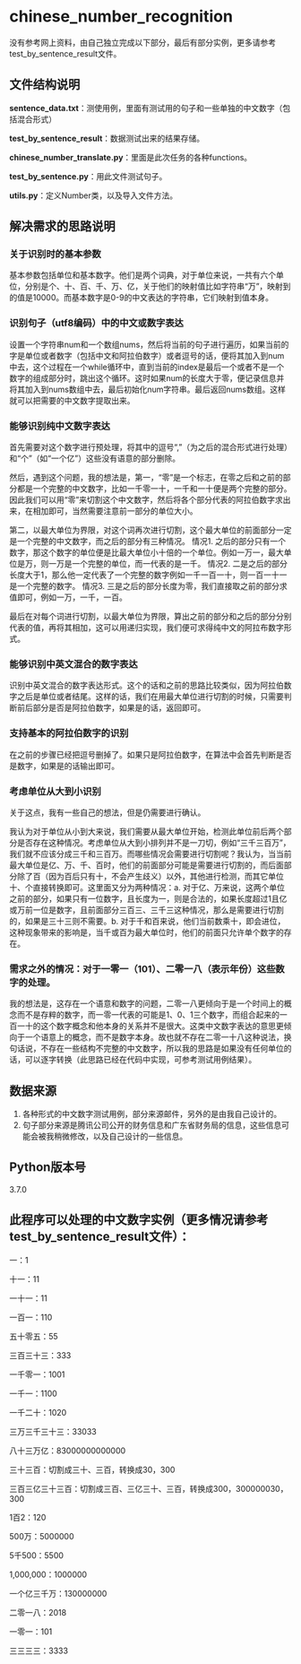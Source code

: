 # chinese_number_recognition
没有参考网上资料，由自己独立完成以下部分，最后有部分实例，更多请参考test_by_sentence_result文件。

## 文件结构说明
**sentence_data.txt**：测使用例，里面有测试用的句子和一些单独的中文数字（包括混合形式）

**test_by_sentence_result**：数据测试出来的结果存储。

**chinese_number_translate.py**：里面是此次任务的各种functions。

**test_by_sentence.py**：用此文件测试句子。

**utils.py**：定义Number类，以及导入文件方法。

## 解决需求的思路说明
### 关于识别时的基本参数
基本参数包括单位和基本数字。他们是两个词典，对于单位来说，一共有六个单位，分别是个、十、百、千、万、亿，关于他们的映射值比如字符串“万”，映射到的值是10000。而基本数字是0-9的中文表达的字符串，它们映射到值本身。

### 识别句子（utf8编码）中的中文或数字表达
设置一个字符串num和一个数组nums，然后将当前的句子进行遍历，如果当前的字是单位或者数字（包括中文和阿拉伯数字）或者逗号的话，便将其加入到num中去，这个过程在一个while循环中，直到当前的index是最后一个或者不是一个数字的组成部分时，跳出这个循环。这时如果num的长度大于零，便记录信息并将其加入到nums数组中去，最后初始化num字符串。最后返回nums数组。这样就可以把需要的中文数字提取出来。

### 能够识别纯中文数字表达
首先需要对这个数字进行预处理，将其中的逗号“,”（为之后的混合形式进行处理）和“个”（如“一个亿”）这些没有语意的部分删除。

然后，遇到这个问题，我的想法是，第一，“零”是一个标志，在零之后和之前的部分都是一个完整的中文数字，比如一千零一十，一千和一十便是两个完整的部分。因此我们可以用“零”来切割这个中文数字，然后将各个部分代表的阿拉伯数字求出来，在相加即可，当然需要注意前一部分的单位大小。

第二，以最大单位为界限，对这个词再次进行切割，这个最大单位的前面部分一定是一个完整的中文数字，而之后的部分有三种情况。
情况1. 之后的部分只有一个数字，那这个数字的单位便是比最大单位小十倍的一个单位。例如一万一，最大单位是万，则一万是一个完整的单位，而一代表的是一千。
情况2. 二是之后的部分长度大于1，那么他一定代表了一个完整的数字例如一千一百一十，则一百一十一是一个完整的数字。
情况3. 三是之后的部分长度为零，我们直接取之前的部分求值即可，例如一万，一千，一百。

最后在对每个词进行切割，以最大单位为界限，算出之前的部分和之后的部分分别代表的值，再将其相加，这可以用递归实现，我们便可求得纯中文的阿拉布数字形式。

### 能够识别中英文混合的数字表达
识别中英文混合的数字表达形式。这个的话和之前的思路比较类似，因为阿拉伯数字之后是单位或者结尾。这样的话，我们在用最大单位进行切割的时候，只需要判断前后部分是否是阿拉伯数字，如果是的话，返回即可。

### 支持基本的阿拉伯数字的识别
在之前的步骤已经把逗号删掉了。如果只是阿拉伯数字，在算法中会首先判断是否是数字，如果是的话输出即可。

### 考虑单位从大到小识别
关于这点，我有一些自己的想法，但是仍需要进行确认。

我认为对于单位从小到大来说，我们需要从最大单位开始，检测此单位前后两个部分是否存在这种情况。考虑单位从大到小排列并不是一刀切，例如“三千三百万”，我们就不应该分成三千和三百万。而哪些情况会需要进行切割呢？我认为，当当前最大单位是亿、万、千、百时，他们的前面部分可能是需要进行切割的，而后面部分除了百（因为百后只有十，不会产生歧义）以外，其他进行检测，而其它单位十、个直接转换即可。这里面又分为两种情况：a. 对于亿、万来说，这两个单位之前的部分，如果只有一位数字，且长度为一，则是合法的，如果长度超过1且亿或万前一位是数字，且前面部分三百三、三千三这种情况，那么是需要进行切割的，如果是三十三则不需要。b. 对于千和百来说，他们当前数乘十，即会进位，这种现象带来的影响是，当千或百为最大单位时，他们的前面只允许单个数字的存在。

### 需求之外的情况：对于一零一（101）、二零一八（表示年份）这些数字的处理。
我的想法是，这存在一个语意和数字的问题，二零一八更倾向于是一个时间上的概念而不是存粹的数字，而一零一代表的可能是1、0、1三个数字，而组合起来的一百一十的这个数字概念和他本身的关系并不是很大。这类中文数字表达的意思更倾向于一个语意上的概念，而不是数字本身。故也就不存在二零一十八这种说法，换句话说，不存在一些结构不完整的中文数字，所以我的思路是如果没有任何单位的话，可以逐字转换（此思路已经在代码中实现，可参考测试用例结果）。

## 数据来源
1. 各种形式的中文数字测试用例，部分来源邮件，另外的是由我自己设计的。
2. 句子部分来源是腾讯公司公开的财务信息和广东省财务局的信息，这些信息可能会被我稍微修改，以及自己设计的一些信息。

## Python版本号
3.7.0

## 此程序可以处理的中文数字实例（更多情况请参考test_by_sentence_result文件）：
一：1

十一：11

一十一：11

一百一：110

五十零五：55

三百三十三：333

一千零一：1001

一千一：1100

一千二十：1020

三万三千三十三：33033

八十三万亿：83000000000000

三十三百：切割成三十、三百，转换成30，300

三百三亿三十三百：切割成三百、三亿三十、三百，转换成300，300000030，300

1百2：120

500万：5000000

5千500：5500

1,000,000：1000000

一个亿三千万：130000000

二零一八：2018

一零一：101

三三三三：3333
